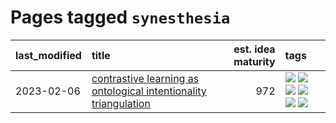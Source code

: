 # Pages tagged `synesthesia`

|last_modified|title|est. idea maturity|tags
|:---|:---|---:|:---|
|2023-02-06|[contrastive learning as ontological intentionality triangulation](../contrastive_learning_as_ontological_intentionality_triangulation.md)|972|[![](https://img.shields.io/badge/tag-meta-98b52b)](../tags/meta.md) [![](https://img.shields.io/badge/tag-philosophy-fe4dc)](../tags/philosophy.md) [![](https://img.shields.io/badge/tag-semiotics-7fe3bd)](../tags/semiotics.md) [![](https://img.shields.io/badge/tag-synesthesia-1dc0d1)](../tags/synesthesia.md) [![](https://img.shields.io/badge/tag-theory-4d5a4)](../tags/theory.md) [![](https://img.shields.io/badge/tag-wip-9c3a4a)](../tags/wip.md)|